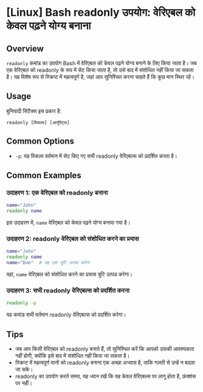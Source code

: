 # [Linux] Bash readonly उपयोग: वेरिएबल को केवल पढ़ने योग्य बनाना

## Overview
`readonly` कमांड का उपयोग Bash में वेरिएबल को केवल पढ़ने योग्य बनाने के लिए किया जाता है। जब एक वेरिएबल को readonly के रूप में सेट किया जाता है, तो उसे बाद में संशोधित नहीं किया जा सकता है। यह विशेष रूप से स्क्रिप्ट में महत्वपूर्ण है, जहां आप सुनिश्चित करना चाहते हैं कि कुछ मान स्थिर रहें।

## Usage
बुनियादी सिंटैक्स इस प्रकार है:
```
readonly [विकल्प] [आर्गुमेंट्स]
```

## Common Options
- `-p`: यह विकल्प वर्तमान में सेट किए गए सभी readonly वेरिएबल्स को प्रदर्शित करता है।

## Common Examples

### उदाहरण 1: एक वेरिएबल को readonly बनाना
```bash
name="John"
readonly name
```
इस उदाहरण में, `name` वेरिएबल को केवल पढ़ने योग्य बनाया गया है। 

### उदाहरण 2: readonly वेरिएबल को संशोधित करने का प्रयास
```bash
name="John"
readonly name
name="Doe"  # यह एक त्रुटि उत्पन्न करेगा
```
यहां, `name` वेरिएबल को संशोधित करने का प्रयास त्रुटि उत्पन्न करेगा।

### उदाहरण 3: सभी readonly वेरिएबल्स को प्रदर्शित करना
```bash
readonly -p
```
यह कमांड सभी वर्तमान readonly वेरिएबल्स को प्रदर्शित करेगा।

## Tips
- जब आप किसी वेरिएबल को readonly बनाते हैं, तो सुनिश्चित करें कि आपको उसकी आवश्यकता नहीं होगी, क्योंकि इसे बाद में संशोधित नहीं किया जा सकता है।
- स्क्रिप्ट में महत्वपूर्ण मानों को readonly बनाना एक अच्छा अभ्यास है, ताकि गलती से उन्हें न बदला जा सके।
- readonly का उपयोग करते समय, यह ध्यान रखें कि यह केवल वेरिएबल्स पर लागू होता है, फ़ंक्शंस पर नहीं।